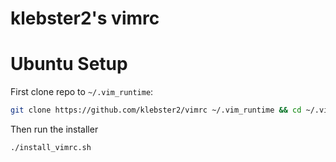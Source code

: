 # klebster2's vimrc

Ubuntu Setup
============

First clone repo to `~/.vim_runtime`:

```bash
git clone https://github.com/klebster2/vimrc ~/.vim_runtime && cd ~/.vim_runtime
```

Then run the installer

``` bash
./install_vimrc.sh
```
